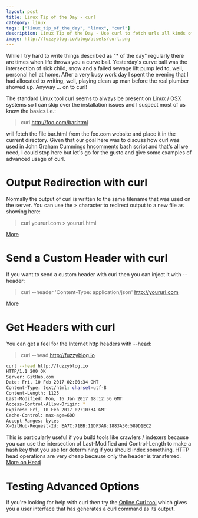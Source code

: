 ```yaml
---
layout: post
title: Linux Tip of the Day - curl
category: linux
tags: ["linux_tip_of_the_day", "linux", "curl"]
description: Linux Tip of the Day - Use curl to fetch urls all kinds of different ways
image: http://fuzzyblog.io/blog/assets/curl.png
---
```

While I try hard to write things described as "* of the day" regularly there are times when life throws you a curve ball.  Yesterday's curve ball was the intersection of sick child, snow and a failed sewage lift pump led to, well, personal hell at home.  After a very busy work day I spent the evening that I had allocated to writing, well, playing clean up man before the real plumber showed up.  Anyway ... on to curl!

The standard Linux tool curl seems to always be present on Linux / OSX systems so I can skip over the installation issues and I suspect most of us know the basics i.e.:

> curl http://foo.com/bar.html

will fetch the file bar.html from the foo.com website and place it in the current directory.  Given that our goal here was to discuss how curl was used in John Graham Cummings [hncomments](https://github.com/jgrahamc/hncomments/blob/master/hncomments) bash script and that's all we need, I could stop here but let's go for the gusto and give some examples of advanced usage of curl.

# Output Redirection with curl

Normally the output of curl is written to the same filename that was used on the server.  You can use the &gt; character to redirect output to a new file as showing here:

> curl yoururl.com > yoururl.html

[More](https://geekflare.com/curl-command-usage-with-example/)

# Send a Custom Header with curl

If you want to send a custom header with curl then you can inject it with --header:

> curl --header 'Content-Type: application/json' http://yoururl.com

[More](https://geekflare.com/curl-command-usage-with-example/)

# Get Headers with curl

You can get a feel for the Internet http headers with --head:

> curl --head http://fuzzyblog.io

```bash
curl --head http://fuzzyblog.io
HTTP/1.1 200 OK
Server: GitHub.com
Date: Fri, 10 Feb 2017 02:00:34 GMT
Content-Type: text/html; charset=utf-8
Content-Length: 1125
Last-Modified: Mon, 16 Jan 2017 18:12:56 GMT
Access-Control-Allow-Origin: *
Expires: Fri, 10 Feb 2017 02:10:34 GMT
Cache-Control: max-age=600
Accept-Ranges: bytes
X-GitHub-Request-Id: EA7C:71BB:11DF3A8:1883A50:589D1EC2
```

This is particularly useful if you build tools like crawlers / indexers because you can use the intersection of Last-Modified and Control-Length to make a hash key that you use for determining if you should index something.  HTTP head operations are very cheap because only the header is transferred.  [More on Head](https://curl.haxx.se/docs/httpscripting.html#HEAD)

# Testing Advanced Options

If you're looking for help with curl then try the [Online Curl tool](https://curlbuilder.com/) which gives you a user interface that has generates a curl command as its output.